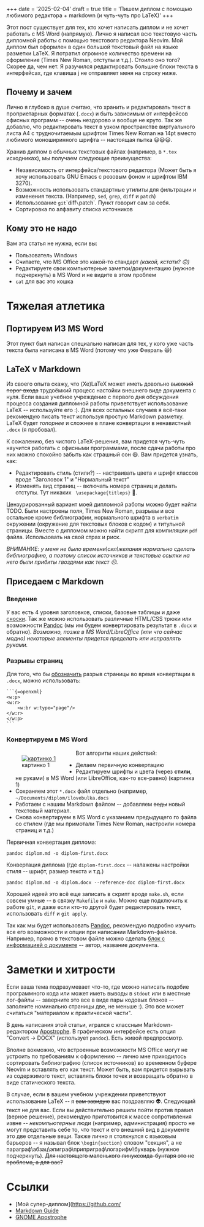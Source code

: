 +++
date = '2025-02-04'
draft = true
title = 'Пишем диплом с помощью любимого редактора + markdown (и чуть-чуть про LaTeX)'
+++

Этот пост существует для тех, кто хочет написать диплом и не хочет работать с
MS Word (напрямую). Лично я написал всю текстовую часть дипломной работы с
помощью текстового редактора Neovim. Мой диплом был оформлен в один большой
текстовый файл на языке разметки LaTeX. Я потратил огромное количество времени
на оформление (Times New Roman, отступы и т.д.). Стоило оно того? Скорее да,
чем нет. Я разучился редактировать большие блоки текста в интерфейсах, где
клавиша j не отправляет меня на строку ниже.

## Почему и зачем
Лично я глубоко в душе считаю, что хранить и редактировать текст в
проприетарных форматах (`.docx`) и быть зависимым от интерфейсов офисных
программ -- очень нездорово и вообще не круто. Так же добавлю, что
редактировать текст в узком пространстве виртуального листа A4 с трудночитаемым
шрифтом Times New Roman на 14pt вместо любимого моноширинного шрифта --
настоящая пытка 😃😃😃.

Хранив диплом в обычных текстовых файлах (например, в `*.tex` исходниках), мы
получаем следующие преимущества:
+ Независимость от интерфейса/текстового редактора (Может быть я хочу
  использовать GNU Emacs с розовым фоном и шрифтом IBM 3270).
+ Возможность использовать стандартные утилиты для фильтрации и изменения
  текста. (Например, `sed`, `grep`, `diff` и `patch`)
+ Использование `git`\`diff`\`patch`. Пункт говорит сам за себя.
+ Сортировка по алфавиту списка источников

## Кому это не надо
Вам эта статья не нужна, если вы:
+ Пользователь Windows
+ Считаете, что MS Office это какой-то стандарт *(какой, кстати? 🙃)*
+ Редактируете свои компьютерные заметки/документацию (нужное подчеркнуть) в MS
  Word и не видите в этом проблем
+ `cat` для вас это кошка

# Тяжелая атлетика
## Портируем ИЗ MS Word
Этот пункт был написан специально написан для тех, у кого уже часть текста была написана в MS Word (потому что уже Февраль 😃)

## LaTeX v Markdown
Из своего опыта скажу, что (Xe)LaTeX может иметь довольно ~~высокий порог
входа~~ трудоёмкий процесс настойки внешнего виде документа с нуля. Если ваше
учебное учреждение с первого дня обсуждения процесса создания дипломной работы
приветствует использование LaTeX -- используйте его :). Для всех остальных
случаев я всё-таки рекомендую писать текст используя простую Markdown разметку.
LaTeX будет *топорнее* и сложнее в плане конвертации в ненавистный `.docx` (я
пробовал).

К сожалению, без чистого LaTeX-решения, вам придется чуть-чуть научится
работать с офисными программами, после сдачи работы про них можно спокойно забыть как страшный сон 😃.
Вам придется узнать, как:
+ Редактировать стиль (стили?) -- настраивать цвета и шрифт классов вроде
  "Заголовок 1" и "Нормальный текст"
+ Изменять вид страниц -- включать номера страниц и делать отступы. Тут никаких
  ` \usepackage{titleps}` 🤕.

Цензурированный вариант моей дипломной работы можно будет найти TODO. Были
настроены поля, Times New Roman, разрывы и все остальное кроме библиографии,
нормального шрифта в `verbatim` окружении (окружение для текстовых блоков с
кодом) и титульной страницы. Вместе с дипломом можно найти скрипт для
компиляции `pdf` файла. Использовать на свой страх и риск.

*ВНИМАНИЕ: у меня не было времени\сил\желания нормально сделать библиографию, а
поэтому список источников и текстовые ссылки на него были прибиты гвоздями как
текст ☹️.*

## Приседаем с Markdown
### Введение
У вас есть 4 уровня заголовков, списки, базовые таблицы и даже
[сноски](https://www.markdownguide.org/extended-syntax/#footnotes). Так же
можно использовать различные HTML/CSS трюки или возможности [Pandoc](https://pandoc.org) (мы им
будем конвертировать результат в `.docx` и обратно). *Возможно, позже в MS Word/LibreOffice (или что сейчас
модно) некоторые элементы придется пределать или исправлять руками.*

### Разрывы страниц
Для того, что бы [обозначить](https://pandoc.org/MANUAL.html#extension-raw_attribute) разрыв страницы во время конвертации в `.docx`,
можно использовать:

    ```{=openxml}
    <w:p>
    <w:r>
        <w:br w:type="page"/>
    </w:r>
    </w:p>
    ```



### Конвертируем в MS Word

<figure class="resright" style="float: left; width: 20%;"><a href="/pix/diplom-advanced1.png"><img src="/pix/diplom-advanced1.png" title="картинко 1"></a><figcaption>картинко 1</figcaption></figure>

Вот алгоритм наших действий:
+ Делаем первичную конвертацию 
+ Редактируем шрифты и цвета (через **стили**, не руками) в MS Word (или
  LibreOffice, как-то все-равно) (картинка 1)
+ Сохраняем этот `*.docx` файл отдельно (например,
  `~/Documents/diplom/ilovebulka.docs`
+ Работаем с нашим Markdown файлом -- добавляем ~~воды~~ новый текстовый
  материал.
+ Снова конвертируем в MS Word с указанием предыдущего го файла со стилем (где
  мы примотали Times New Roman, настроили номера страниц и т.д.)

Первичная конвертация диплома:
```
pandoc diplom.md -o diplom-first.docx
```

Конвертация диплома (где `diplom-first.docx` -- налажены настройки стиля -- шрифт, размер текста и т.д.) 
```
pandoc diplom.md -o diplom.docx --reference-doc diplom-first.docx
```

Хорошей идеей это всё еще записать в скрипт вроде `make.sh`, если совсем
умные -- в связку `Makefile` и `make`. Можно еще подключить к работе `git`, и
даже если кто-то другой будет редактировать текст, использовать `diff` и `git
apply`.

Так как мы будет использовать [Pandoc](https://pandoc.org), рекомендую подробно
изучить все его возможности и опции при написании Markdown-файлов. Например,
прямо в текстовом файле можно сделать [блок c информацией о
документе](https://pandoc.org/MANUAL.html#extension-yaml_metadata_block) --
автор, название документа.



# Заметки и хитрости
Если ваша тема подразумевает что-то, где можно написать подобие программного
кода или может иметь выводы в `stdout` или в местные лог-файлы -- заверните это
все в виде пары кодовых блоков -- заполните номинально страницы две, не меньше
:). Это все может считаться "материалом к практической части".

В день написания этой статьи, игрался c классным Markdown-редактором
[Apostrophe](https://apps.gnome.org/Apostrophe). В графическом интерфейсе есть
опция "Convert -> DOCX" (использует `pandoc`). Есть живой предпросмотр.

Вполне вохможно, что встроенные возможности MS Office могут не устроить по требованиям
к оформлению -- лично мне приходилось сортировать библиографию (список
источников) во временном буфере Neovim и вставлять его как текст. Может быть,
вам придется вырывать из содержимого текст, вставлять блоки точек и возвращать
обратно в виде статического текста.

В случае, если в вашем учебном учреждении приветствуют использование LaTeX -- я
~~вам завидую~~ вас поздравляю 👽. Следующий текст не для вас.
Если вы действительно решили пойти против правил (верное решение), рекомендую
приготовится к массе сопротивления извне -- *некомпьютерные* люди
(например, администрация) просто не могут представить себе то,
что текст и его внешний вид в документе это две отдельные вещи. Также лично я
столкнулся с языковым барьеров -- я называл блок `\begin{section}`
словом "секция", а не параграф\абзац\эпиграф\приприграф\логарифм\букварь
(нужное подчеркнуть). ~~Для настоящего маленького линуксоида-бунтаря это не
проблема, а для вас?~~

# Ссылки
+ [Мой супер-диплом](https://github.com/
+ [Markdown Guide](https://markdownguide.org)
+ [GNOME Apostrophe](https://apps.gnome.org/Apostrophe)
